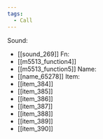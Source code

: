 ```yaml
---
tags:
  - Call
---
```

Sound:
- [[sound_269]]
Fn:
- [[m5513_function4]]
- [[m5513_function5]]
Name:
- [[name_65278]]
Item:
- [[item_384]]
- [[item_385]]
- [[item_386]]
- [[item_387]]
- [[item_388]]
- [[item_389]]
- [[item_390]]
